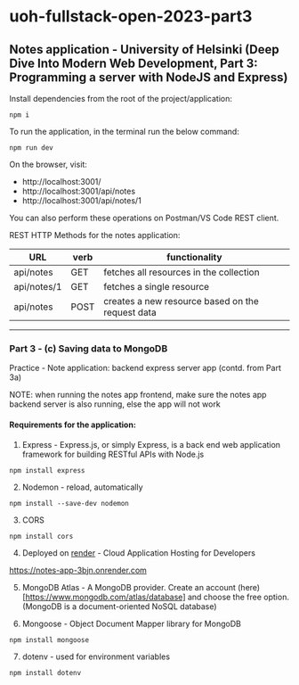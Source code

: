 # uoh-fullstack-open-2023-part3

## Notes application - University of Helsinki (Deep Dive Into Modern Web Development, Part 3: Programming a server with NodeJS and Express)

Install dependencies from the root of the project/application:

```
npm i
```

To run the application, in the terminal run the below command:

```
npm run dev
```

On the browser, visit:

- http://localhost:3001/
- http://localhost:3001/api/notes
- http://localhost:3001/api/notes/1

You can also perform these operations on Postman/VS Code REST client.

REST HTTP Methods for the notes application:

| URL         | verb | functionality                                    |
| ----------- | ---- | ------------------------------------------------ |
| api/notes   | GET  | fetches all resources in the collection          |
| api/notes/1 | GET  | fetches a single resource                        |
| api/notes   | POST | creates a new resource based on the request data |

---

### Part 3 - (c) Saving data to MongoDB

Practice - Note application: backend express server app (contd. from Part 3a)

NOTE: when running the notes app frontend, make sure the notes app backend server is also running, else the app will not work

#### Requirements for the application:

1. Express - Express.js, or simply Express, is a back end web application framework for building RESTful APIs with Node.js

```
npm install express
```

2. Nodemon - reload, automatically

```
npm install --save-dev nodemon
```

3. CORS

```
npm install cors
```

4. Deployed on [render](https://render.com/) - Cloud Application Hosting for Developers

https://notes-app-3bjn.onrender.com

5. MongoDB Atlas - A MongoDB provider. Create an account (here)[https://www.mongodb.com/atlas/database] and choose the free option. (MongoDB is a document-oriented NoSQL database)

6. Mongoose - Object Document Mapper library for MongoDB

```
npm install mongoose
```

7. dotenv - used for environment variables

```
npm install dotenv
```
